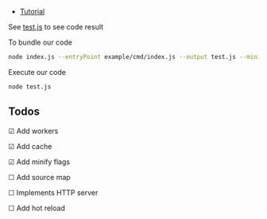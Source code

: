 - [Tutorial](https://cpojer.net/posts/building-a-javascript-bundler)

See [test.js](./test.js) to see code result

To bundle our code
```bash
node index.js --entryPoint example/cmd/index.js --output test.js --minify
```

Execute our code 
```bash
node test.js
```

## Todos

&#9745;  Add workers

&#9745;  Add cache

&#9745;  Add minify flags

&#9744;  Add source map

&#9744;  Implements HTTP server 

&#9744;  Add hot reload 

 

